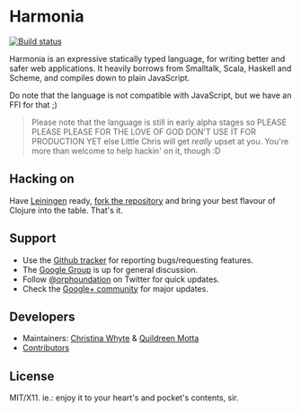 Harmonia
========

[![Build status](https://travis-ci.org/kurisuwhyte/harmonia.png)](https://travis-ci.org/kurisuwhyte/harmonia)

Harmonia is an expressive statically typed language, for writing better and
safer web applications. It heavily borrows from Smalltalk, Scala, Haskell and
Scheme, and compiles down to plain JavaScript.

Do note that the language is not compatible with JavaScript, but we have an FFI
for that ;)

> Please note that the language is still in early alpha stages so PLEASE PLEASE
> PLEASE FOR THE LOVE OF GOD DON'T USE IT FOR PRODUCTION YET else Little Chris
> will get *really* upset at you. You're more than welcome to help hackin' on
> it, though :D


## Hacking on

Have [Leiningen][] ready, [fork the repository][] and bring your best flavour
of Clojure into the table. That's it.

[Leiningen]: http://leiningen.org/
[fork the repository]: https://github.com/kurisuwhyte/harmonia


## Support

  - Use the [Github tracker][] for reporting bugs/requesting features.
  - The [Google Group][] is up for general discussion.
  - Follow [@orphoundation][] on Twitter for quick updates.
  - Check the [Google+ community][] for major updates.
  
[Github tracker]: https://github.com/kurisuwhyte/harmonia/issues
[Google Group]: https://groups.google.com/group/orphoundation
[@orphoundation]: http://twitter.com/orphoundation
[Google+ community]: https://plus.google.com/communities/102026244049761348627


## Developers

  - Maintainers: [Christina Whyte][] & [Quildreen Motta][]
  - [Contributors](https://github.com/kurisuwhyte/harmonia/contributors)
  
[Christina Whyte]: https://github.com/kurisuwhyte
[Quildreen Motta]: https://github.com/killdream


## License

MIT/X11. ie.: enjoy it to your heart's and pocket's contents, sir.
